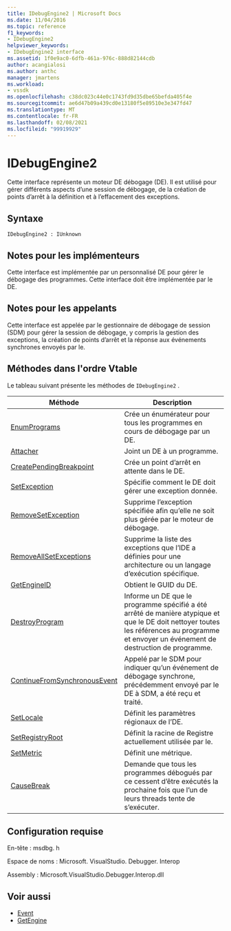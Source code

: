 ```yaml
---
title: IDebugEngine2 | Microsoft Docs
ms.date: 11/04/2016
ms.topic: reference
f1_keywords:
- IDebugEngine2
helpviewer_keywords:
- IDebugEngine2 interface
ms.assetid: 1f0e9ac0-6dfb-461a-976c-888d82144cdb
author: acangialosi
ms.author: anthc
manager: jmartens
ms.workload:
- vssdk
ms.openlocfilehash: c38dc023c44e0c1743fd9d35dbe65befda405f4e
ms.sourcegitcommit: ae6d47b09a439cd0e13180f5e89510e3e347fd47
ms.translationtype: MT
ms.contentlocale: fr-FR
ms.lasthandoff: 02/08/2021
ms.locfileid: "99919929"
---
```

# <a name="idebugengine2"></a>IDebugEngine2
Cette interface représente un moteur DE débogage (DE). Il est utilisé pour gérer différents aspects d’une session de débogage, de la création de points d’arrêt à la définition et à l’effacement des exceptions.

## <a name="syntax"></a>Syntaxe

```
IDebugEngine2 : IUnknown
```

## <a name="notes-for-implementers"></a>Notes pour les implémenteurs
 Cette interface est implémentée par un personnalisé DE pour gérer le débogage des programmes. Cette interface doit être implémentée par le DE.

## <a name="notes-for-callers"></a>Notes pour les appelants
 Cette interface est appelée par le gestionnaire de débogage de session (SDM) pour gérer la session de débogage, y compris la gestion des exceptions, la création de points d’arrêt et la réponse aux événements synchrones envoyés par le.

## <a name="methods-in-vtable-order"></a>Méthodes dans l'ordre Vtable
 Le tableau suivant présente les méthodes de `IDebugEngine2` .

|Méthode|Description|
|------------|-----------------|
|[EnumPrograms](../../../extensibility/debugger/reference/idebugengine2-enumprograms.md)|Crée un énumérateur pour tous les programmes en cours de débogage par un DE.|
|[Attacher](../../../extensibility/debugger/reference/idebugengine2-attach.md)|Joint un DE à un programme.|
|[CreatePendingBreakpoint](../../../extensibility/debugger/reference/idebugengine2-creatependingbreakpoint.md)|Crée un point d’arrêt en attente dans le DE.|
|[SetException](../../../extensibility/debugger/reference/idebugengine2-setexception.md)|Spécifie comment le DE doit gérer une exception donnée.|
|[RemoveSetException](../../../extensibility/debugger/reference/idebugengine2-removesetexception.md)|Supprime l’exception spécifiée afin qu’elle ne soit plus gérée par le moteur de débogage.|
|[RemoveAllSetExceptions](../../../extensibility/debugger/reference/idebugengine2-removeallsetexceptions.md)|Supprime la liste des exceptions que l’IDE a définies pour une architecture ou un langage d’exécution spécifique.|
|[GetEngineID](../../../extensibility/debugger/reference/idebugengine2-getengineid.md)|Obtient le GUID du DE.|
|[DestroyProgram](../../../extensibility/debugger/reference/idebugengine2-destroyprogram.md)|Informe un DE que le programme spécifié a été arrêté de manière atypique et que le DE doit nettoyer toutes les références au programme et envoyer un événement de destruction de programme.|
|[ContinueFromSynchronousEvent](../../../extensibility/debugger/reference/idebugengine2-continuefromsynchronousevent.md)|Appelé par le SDM pour indiquer qu’un événement de débogage synchrone, précédemment envoyé par le DE à SDM, a été reçu et traité.|
|[SetLocale](../../../extensibility/debugger/reference/idebugengine2-setlocale.md)|Définit les paramètres régionaux de l’DE.|
|[SetRegistryRoot](../../../extensibility/debugger/reference/idebugengine2-setregistryroot.md)|Définit la racine de Registre actuellement utilisée par le.|
|[SetMetric](../../../extensibility/debugger/reference/idebugengine2-setmetric.md)|Définit une métrique.|
|[CauseBreak](../../../extensibility/debugger/reference/idebugengine2-causebreak.md)|Demande que tous les programmes débogués par ce cessent d’être exécutés la prochaine fois que l’un de leurs threads tente de s’exécuter.|

## <a name="requirements"></a>Configuration requise
 En-tête : msdbg. h

 Espace de noms : Microsoft. VisualStudio. Debugger. Interop

 Assembly : Microsoft.VisualStudio.Debugger.Interop.dll

## <a name="see-also"></a>Voir aussi
- [Event](../../../extensibility/debugger/reference/idebugeventcallback2-event.md)
- [GetEngine](../../../extensibility/debugger/reference/idebugenginecreateevent2-getengine.md)

